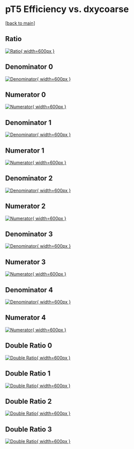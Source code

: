 # pT5 Efficiency vs. dxycoarse

[[back to main](./)]



## Ratio

[![Ratio](../mtv/var/pT5_loweta_321_1_eff_dxycoarse.png){ width=600px }](../mtv/var/pT5_loweta_321_1_eff_dxycoarse.pdf)

## Denominator 0

[![Denominator](../mtv/den/pT5_loweta_321_1_eff_dxycoarse_den0.png){ width=600px }](../mtv/den/pT5_loweta_321_1_eff_dxycoarse_den0.pdf)

## Numerator 0

[![Numerator](../mtv/num/pT5_loweta_321_1_eff_dxycoarse_num0.png){ width=600px }](../mtv/num/pT5_loweta_321_1_eff_dxycoarse_num0.pdf)

## Denominator 1

[![Denominator](../mtv/den/pT5_loweta_321_1_eff_dxycoarse_den1.png){ width=600px }](../mtv/den/pT5_loweta_321_1_eff_dxycoarse_den1.pdf)

## Numerator 1

[![Numerator](../mtv/num/pT5_loweta_321_1_eff_dxycoarse_num1.png){ width=600px }](../mtv/num/pT5_loweta_321_1_eff_dxycoarse_num1.pdf)

## Denominator 2

[![Denominator](../mtv/den/pT5_loweta_321_1_eff_dxycoarse_den2.png){ width=600px }](../mtv/den/pT5_loweta_321_1_eff_dxycoarse_den2.pdf)

## Numerator 2

[![Numerator](../mtv/num/pT5_loweta_321_1_eff_dxycoarse_num2.png){ width=600px }](../mtv/num/pT5_loweta_321_1_eff_dxycoarse_num2.pdf)

## Denominator 3

[![Denominator](../mtv/den/pT5_loweta_321_1_eff_dxycoarse_den3.png){ width=600px }](../mtv/den/pT5_loweta_321_1_eff_dxycoarse_den3.pdf)

## Numerator 3

[![Numerator](../mtv/num/pT5_loweta_321_1_eff_dxycoarse_num3.png){ width=600px }](../mtv/num/pT5_loweta_321_1_eff_dxycoarse_num3.pdf)

## Denominator 4

[![Denominator](../mtv/den/pT5_loweta_321_1_eff_dxycoarse_den4.png){ width=600px }](../mtv/den/pT5_loweta_321_1_eff_dxycoarse_den4.pdf)

## Numerator 4

[![Numerator](../mtv/num/pT5_loweta_321_1_eff_dxycoarse_num4.png){ width=600px }](../mtv/num/pT5_loweta_321_1_eff_dxycoarse_num4.pdf)

## Double Ratio 0

[![Double Ratio](../mtv/ratio/pT5_loweta_321_1_eff_dxycoarse_ratio0.png){ width=600px }](../mtv/ratio/pT5_loweta_321_1_eff_dxycoarse_ratio0.pdf)

## Double Ratio 1

[![Double Ratio](../mtv/ratio/pT5_loweta_321_1_eff_dxycoarse_ratio1.png){ width=600px }](../mtv/ratio/pT5_loweta_321_1_eff_dxycoarse_ratio1.pdf)

## Double Ratio 2

[![Double Ratio](../mtv/ratio/pT5_loweta_321_1_eff_dxycoarse_ratio2.png){ width=600px }](../mtv/ratio/pT5_loweta_321_1_eff_dxycoarse_ratio2.pdf)

## Double Ratio 3

[![Double Ratio](../mtv/ratio/pT5_loweta_321_1_eff_dxycoarse_ratio3.png){ width=600px }](../mtv/ratio/pT5_loweta_321_1_eff_dxycoarse_ratio3.pdf)

